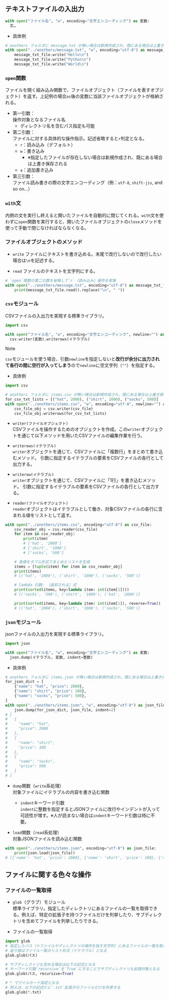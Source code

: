## テキストファイルの入出力
```py
with open("ファイル名", "w", encoding="文字エンコーディング") as 変数:
  文…
```

- 具体例
```py
# anothers フォルダに message.txt が無い場合は新規作成され、既にある場合は上書き保存される
with open("../anothers/message.txt", "w", encoding="utf-8") as message_txt_file:
    message_txt_file.write("Hello\n")
    message_txt_file.write("Python\n")
    message_txt_file.write("World\n")
```

### `open`関数
ファイルを開く組み込み関数で、ファイルオブジェクト（ファイルを表すオブジェクト）を返す。上記例の場合`as`後の変数に当該ファイルオブジェクトが格納される。
- 第一引数：<br>操作対象となるファイル名
  - ディレクトリ名を含むパス指定も可能
- 第二引数：<br>ファイルに対する具体的な操作指示。記述省略すると`r`判定となる。
  - `r`：読み込み（デフォルト）
  - `w`：書き込み
    - ※指定したファイルが存在しない場合は新規作成され、既にある場合は上書き保存される
  - `a`：追加書き込み
- 第三引数：<br>ファイル読み書きの際の文字エンコーディング（例：`utf-8`, `shift-jis`, and so on...）

### `with`文
内側の文を実行し終えると開いたファイルを自動的に閉じてくれる。`with`文を使わずに`open`関数を実行すると、開いたファイルオブジェクトの`close`メソッドを使って手動で閉じなければならなくなる。

### ファイルオブジェクトのメソッド
- `write`
ファイルにテキストを書き込める。末尾で改行しないので改行したい場合は`\n`を記述する。

- `read`
ファイルのテキストを文字列にする。
```py
# `open`関数の第二引数を省略して`r`（読み込み）操作を実施
with open("../anothers/message.txt", encoding="utf-8") as message_txt_file:
    print(message_txt_file.read().replace("\n", " "))
```

### `csv`モジュール
CSVファイルの入出力を実現する標準ライブラリ。

```py
import csv

with open("ファイル名", "w", encoding="文字エンコーディング", newline="") as 変数:
  csv.writer(変数).writerows(イテラブル)
```

> [!NOTE]
> `csv`モジュールを使う場合、引数`newline`を指定しないと**改行が余分に出力されて各行の間に空行が入ってしまう**ので`newline`に空文字列（`""`）を指定する。

- 具体例
```py
import csv

# anothers フォルダに items.csv が無い場合は新規作成され、既にある場合は上書き保存される
for_csv_txt_lists = [("hat", 2000), ("shirt", 1000), ("socks", 500)]
with open("../anothers/items.csv", "w", encoding="utf-8", newline="") as csv_file:
    csv_file_obj = csv.writer(csv_file)
    csv_file_obj.writerows(for_csv_txt_lists)
```

- `writer(ファイルオブジェクト)`<br>
CSVファイルを操作するためのオブジェクトを作成。この`writer`オブジェクトを通じて以下メソッドを用いたCSVファイルの編集作業を行う。

- `writerows(イテラブル)`<br>
`writer`オブジェクトを通じて、CSVファイルに「複数行」をまとめて書き込むメソッド。
引数に指定するイテラブルの要素をCSVファイルの各行として出力する。

- `writerow(イテラブル)`<br>
`writer`オブジェクトを通じて、CSVファイルに「1行」を書き込むメソッド。
引数に指定するイテラブルの要素をCSVファイルの各行として出力する。

- `reader(ファイルオブジェクト)`<br>
`reader`オブジェクトはイテラブルとして働き、対象CSVファイルの各行に含まれる値をリストとして返す。

```py
with open("../anothers/items.csv", encoding="utf-8") as csv_file:
    csv_reader_obj = csv.reader(csv_file)
    for item in csv_reader_obj:
        print(item)
        # ['hat', '2000']
        # ['shirt', '1000']
        # ['socks', '500']

    # 各値をタプル形式でまとめたリストを生成
    items = [tuple(item) for item in csv_reader_obj]
    print(items)
    # [('hat', '2000'), ('shirt', '1000'), ('socks', '500')]

    # lambda 引数: （返却される）式
    print(sorted(items, key=lambda item: int(item[1])))
    # [('socks', '500'), ('shirt', '1000'), ('hat', '2000')]

    print(sorted(items, key=lambda item: int(item[1]), reverse=True))
    # [('hat', '2000'), ('shirt', '1000'), ('socks', '500')]
```

### `json`モジュール
jsonファイルの入出力を実現する標準ライブラリ。

```py
import json

with open("ファイル名", "w", encoding="文字エンコーディング") as 変数:
  json.dump(イテラブル, 変数, indent=整数)
```

- 具体例<br>
```py
# anothers フォルダに items.json が無い場合は新規作成され、既にある場合は上書き保存される
for_json_dict = [
    {"name": "hat", "price": 2000},
    {"name": "shirt", "price": 100},
    {"name": "socks", "price": 500},
]
with open("../anothers/items.json", "w", encoding="utf-8") as json_file:
    json.dump(for_json_dict, json_file, indent=2)
# [
#   {
#     "name": "hat",
#     "price": 2000
#   },
#   {
#     "name": "shirt",
#     "price": 100
#   },
#   {
#     "name": "socks",
#     "price": 500
#   }
# ]
```

- `dump`関数（`write`系処理）<br>
対象ファイルにイテラブルの内容を書き込む関数
  - `indent`キーワード引数<br>
  `indent`に整数を指定するとJSONファイルに改行やインデントが入って可読性が増す。※人が読まない場合は`indent`キーワード引数は特に不要。

- `load`関数（`read`系処理）<br>
対象JSONファイルを読み込む関数
```py
with open("../anothers/items.json", encoding="utf-8") as json_file:
    print(json.load(json_file))
# [{'name': 'hat', 'price': 2000}, {'name': 'shirt', 'price': 100}, {'name': 'socks', 'price': 500}]
```

## ファイルに関する色々な操作
### ファイルの一覧取得
- `glob`（グラブ）モジュール<br>
標準ライブラリ。指定したディレクトリにあるファイルの一覧を取得できる。例えば、特定の拡張子を持つファイルだけを列挙したり、サブディレクトリを含めてファイルを列挙したりできる。

- ファイルの一覧取得
```py
import glob
# 指定したパス（※ファイルやディレクトリの場所を指す文字列）にあるファイルの一覧を取得する。
# 返り値はファイル一覧のリスト形式（イテラブル）となる
glob.glob(パス)

# サブディレクトリも含める場合は以下の記述となる
# キーワード引数`recursive`を`True`にすることでサブディレクトリも処理対象となる
glob.glob(パス, recursive=True)

# * でワイルカード指定となる
# 例えば、以下の記述だと`.txt`拡張子のファイルだけを列挙する
glob.glob(*.txt)
```
